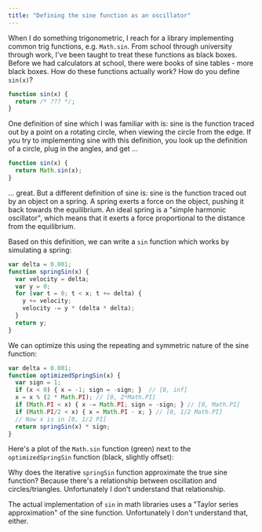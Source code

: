 ```yaml
---
title: "Defining the sine function as an oscillator"
---
```


When I do something trigonometric, I reach for a library implementing common trig functions, e.g. `Math.sin`. From school through university through work, I've been taught to treat these functions as black boxes. Before we had calculators at school, there were books of sine tables - more black boxes. How do these functions actually work? How do you define `sin(x)`?

```js
function sin(x) {
  return /* ??? */;
}
```

One definition of sine which I was familiar with is: sine is the function traced out by a point on a rotating circle, when viewing the circle from the edge. If you try to implementing sine with this definition, you look up the definition of a circle, plug in the angles, and get ...

```js
function sin(x) {
  return Math.sin(x);
}
```

... great. But a different definition of sine is: sine is the function traced out by an object on a spring. A spring exerts a force on the object, pushing it back towards the equilibrium. An ideal spring is a "simple harmonic oscillator", which means that it exerts a force proportional to the distance from the equilibrium.

Based on this definition, we can write a `sin` function which works by simulating a spring:

```js
var delta = 0.001;
function springSin(x) {
  var velocity = delta;
  var y = 0;
  for (var t = 0; t < x; t += delta) {
    y += velocity;
    velocity -= y * (delta * delta);
  }
  return y;
}
```

We can optimize this using the repeating and symmetric nature of the sine function:

```js
var delta = 0.001;
function optimizedSpringSin(x) {
  var sign = 1;
  if (x < 0) { x = -1; sign = -sign; }  // [0, inf]
  x = x % (2 * Math.PI); // [0, 2*Math.PI]
  if (Math.PI < x) { x -= Math.PI; sign = -sign; } // [0, Math.PI]
  if (Math.PI/2 < x) { x = Math.PI - x; } // [0, 1/2 Math.PI]
  // Now x is in [0, 1/2 PI]
  return springSin(x) * sign;
}
```

Here's a plot of the `Math.sin` function (green) next to the `optimizedSpringSin` function (black, slightly offset):

<div><canvas id="c"></canvas></div>
<script>
  var delta = 0.001;
  function springSin(x) {
    var velocity = delta;
    var y = 0;
    for (var t = 0; t < x; t += delta) {
      y += velocity;
      velocity -= y * (delta * delta);
    }
    return y;
  }
  function optimizedSpringSin(x) {
    var sign = 1;
    if (x < 0) { x = -1; sign = -sign; }  // [0, inf]
    x = x % (2 * Math.PI); // [0, 2*Math.PI]
    if (Math.PI < x) { x -= Math.PI; sign = -sign; } // [0, Math.PI]
    if (Math.PI/2 < x) { x = Math.PI - x; } // [0, 1/2 Math.PI]
    // Now x is in [0, 1/2 PI]
    return springSin(x) * sign;
  }

  var canvas = document.getElementById("c");
  var ctx = canvas.getContext("2d");
  canvas.width = 1000;
  canvas.height = 400;

  function clear() {
    ctx.fillStyle = 'white';
    ctx.fillRect(0,0,canvas.width, canvas.height);
  }

  function drawSin(sinf, color, offset) {
    ctx.fillStyle = color;
    for (var x = 0; x < canvas.width; x++) {
      ctx.fillRect(x, offset, 1, 1);
      ctx.fillRect(x, offset - sinf(x/50) * 50, 1, 1);
    }
  }
  clear();
  drawSin(Math.sin, 'green', 200);
  drawSin(optimizedSpringSin, 'black', 205);
</script>


Why does the iterative `springSin` function approximate the true sine function? Because there's a relationship between oscillation and circles/triangles. Unfortunately I don't understand that relationship.

The actual implementation of `sin` in math libraries uses a "Taylor series approximation" of the sine function. Unfortunately I don't understand that, either.
